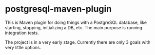 postgresql-maven-plugin
=======================

This is Maven plugin for doing things with a PostgreSQL database, like starting, stopping, initializing a DB, etc. The main purpose is running integration tests.

The project is in a very early stage. Currently there are only 3 goals with very little options.
